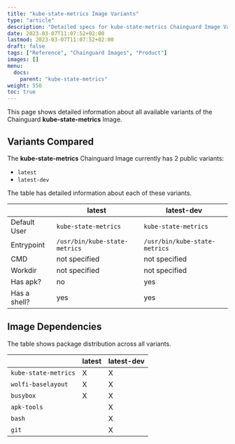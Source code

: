 ```yaml
---
title: "kube-state-metrics Image Variants"
type: "article"
description: "Detailed specs for kube-state-metrics Chainguard Image Variants"
date: 2023-03-07T11:07:52+02:00
lastmod: 2023-03-07T11:07:52+02:00
draft: false
tags: ["Reference", "Chainguard Images", "Product"]
images: []
menu:
  docs:
    parent: "kube-state-metrics"
weight: 550
toc: true
---
```


This page shows detailed information about all available variants of the Chainguard **kube-state-metrics** Image.

## Variants Compared
The **kube-state-metrics** Chainguard Image currently has 2 public variants: 

- `latest`
- `latest-dev`

The table has detailed information about each of these variants.

|              | latest                        | latest-dev                    |
|--------------|-------------------------------|-------------------------------|
| Default User | `kube-state-metrics`          | `kube-state-metrics`          |
| Entrypoint   | `/usr/bin/kube-state-metrics` | `/usr/bin/kube-state-metrics` |
| CMD          | not specified                 | not specified                 |
| Workdir      | not specified                 | not specified                 |
| Has apk?     | no                            | yes                           |
| Has a shell? | yes                           | yes                           |

## Image Dependencies
The table shows package distribution across all variants.

|                      | latest | latest-dev |
|----------------------|--------|------------|
| `kube-state-metrics` | X      | X          |
| `wolfi-baselayout`   | X      | X          |
| `busybox`            | X      | X          |
| `apk-tools`          |        | X          |
| `bash`               |        | X          |
| `git`                |        | X          |
